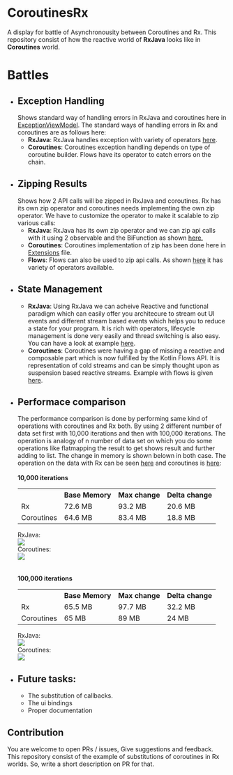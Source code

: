 # CoroutinesRx
A display for battle of Asynchronousity between Coroutines and Rx. This repository consist of how the reactive world of 
<b>RxJava</b> looks like in <b>Coroutines</b> world.

<h1>Battles</h1>

<UL>
<LI>
<H2>Exception Handling</H2>
Shows standard way of handling errors in RxJava and coroutines here in <a href = "https://github.com/amanjeetsingh150/CoroutinesRx/blob/master/app/src/main/java/com/developers/coroutinesrx/exception/ExceptionViewModel.kt">ExceptionViewModel</a>.
The standard ways of handling errors in Rx and coroutines are as follows here:
<ul>
<li><b>RxJava</b>: RxJava handles exception with variety of operators <a href="https://github.com/ReactiveX/RxJava/wiki/Error-Handling-Operators">here</a>.</li>
<li><b>Coroutines</b>: Coroutines exception handling depends on type of coroutine builder. Flows have its operator to catch errors on the chain.</li>
</ul>
</LI>
<LI>
<H2>Zipping Results</H2>
Shows how 2 API calls will be zipped in RxJava and coroutines. Rx has its own zip operator and coroutines needs implementing the 
own zip operator. We have to customize the operator to make it scalable to zip various calls:
<ul>
<li><b>RxJava</b>: RxJava has its own zip operator and we can zip api calls with it using 2 observable and the BiFunction as shown 
<a href="https://github.com/amanjeetsingh150/CoroutinesRx/blob/master/app/src/main/java/com/developers/coroutinesrx/zip/ZipViewModel.kt#L86">here.</a></li>
<li><b>Coroutines</b>: Coroutines implementation of zip has been done here in <a href= "https://github.com/amanjeetsingh150/CoroutinesRx/blob/master/app/src/main/java/com/developers/coroutinesrx/utils/Extensions.kt#L27">Extensions</a> file. </li>
<li><b>Flows</b>: Flows can also be used to zip api calls. As shown <a href = "https://github.com/amanjeetsingh150/CoroutinesRx/blob/master/app/src/main/java/com/developers/coroutinesrx/zip/ZipViewModel.kt#L66">here</a> it has variety of operators available.</li>
</ul>
</LI>
<LI>
<H2>State Management</H2>
<ul>
<li><b>RxJava</b>: Using RxJava we can acheive Reactive and functional paradigm which can easily offer you architecure to stream
out UI events and different stream based events which helps you to reduce a state for your program. It is rich with operators, lifecycle management is done very easily and thread switching is also easy.
You can have a look at example <a href = "https://github.com/amanjeetsingh150/CoroutinesRx/blob/master/app/src/main/java/com/developers/coroutinesrx/state/StateViewModel.kt">here</a>.</li>
<li><b>Coroutines</b>: Coroutines were having a gap of missing a reactive and composable part which is now fulfilled by the Kotlin Flows
API. It is representation of cold streams and can be simply thought upon as suspension based reactive streams. Example with 
flows is given <a href = "https://github.com/amanjeetsingh150/CoroutinesRx/blob/master/app/src/main/java/com/developers/coroutinesrx/state/CoroutinesStateViewModel.kt">here</a>.</li>
</ul>
</LI>
<LI>
<H2>Performace comparison</H2>
The performance comparison is done by performing same kind of operations with coroutines and Rx both. By using 2 different number of data set first with 10,000 iterations and then with 100,000 iterations. The operation is analogy of n number of data set on which you do some operations like flatmapping the result to get shows result and further adding to list. 
The change in memory is shown belown in both case. The operation on the data with Rx can be seen <a href = "https://github.com/amanjeetsingh150/CoroutinesRx/blob/master/app/src/main/java/com/developers/coroutinesrx/performance/PerformanceViewModel.kt#L32">here</a> and coroutines is <a href = "https://github.com/amanjeetsingh150/CoroutinesRx/blob/master/app/src/main/java/com/developers/coroutinesrx/performance/PerformanceViewModel.kt#L55">here</a>:<br><br>  
<b>10,000 iterations</b>  
<table>
<tr>
<th></th>
<th>Base Memory</th>
<th>Max change</th> 
<th>Delta change</th>  
</tr>
<tr>
  <td>Rx</td>
  <td>72.6 MB</td>
  <td>93.2 MB</td>
  <td>20.6 MB</td>
</tr>
<tr>
  <td>Coroutines</td>
  <td>64.6 MB</td>
  <td>83.4 MB</td>
  <td>18.8 MB</td>
</tr>  
</table> 
RxJava:<br> 
<img src ="https://user-images.githubusercontent.com/12881364/64049743-7aa86c80-cb93-11e9-8724-ad94b06d9f5c.png"/> <br>
Coroutines:<br>
<img src = "https://user-images.githubusercontent.com/12881364/64049869-e68ad500-cb93-11e9-8cf9-1c3320d08be7.png"/>  
</li>
<br><br>  
<b>100,000 iterations</b> 
<table>
<tr>
<th></th>
<th>Base Memory</th>
<th>Max change</th> 
<th>Delta change</th>  
</tr>
<tr>
  <td>Rx</td>
  <td>65.5 MB</td>
  <td>97.7 MB</td>
  <td>32.2 MB</td>
</tr>
<tr>
  <td>Coroutines</td>
  <td>65 MB</td>
  <td>89 MB</td>
  <td>24 MB</td>
</tr>  
</table>   
RxJava:<br>
<img src ="https://user-images.githubusercontent.com/12881364/64050073-982a0600-cb94-11e9-9d8e-c1a52e112b11.png"/> <br>
Coroutines:<br> 
<img src = "https://user-images.githubusercontent.com/12881364/64050118-af68f380-cb94-11e9-9cd9-a6a22fb62433.png"/>    
</LI>
<LI>
<H2>Future tasks:</H2>
<ul>
  <li>The substitution of callbacks.</li>  
  <li>The ui bindings</li>
  <li>Proper documentation</li>
</ul>  
</LI>
</UL>

<h2>Contribution</h2>
You are welcome to open PRs / issues, Give suggestions and feedback. This repository consist of the example of substitutions of coroutines in Rx worlds. So, write a short description on PR for that.  
